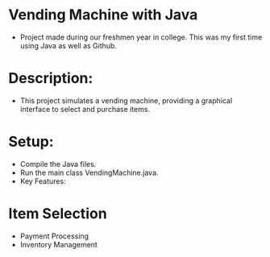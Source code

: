 # Vending Machine with Java
- Project made during our freshmen year in college. This was my first time using Java as well as Github.

# Description:
- This project simulates a vending machine, providing a graphical interface to select and purchase items.

# Setup:
- Compile the Java files.
- Run the main class VendingMachine.java.
- Key Features:

# Item Selection
- Payment Processing
- Inventory Management

